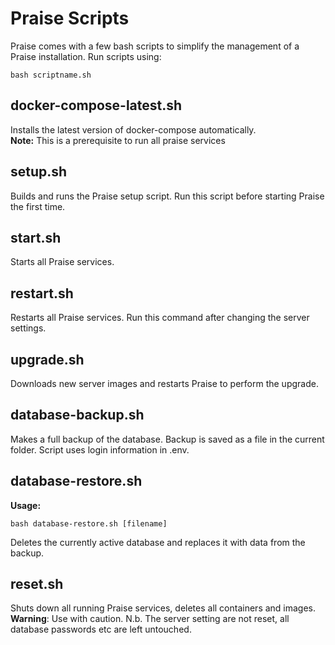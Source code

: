 # Praise Scripts
Praise comes with a few bash scripts to simplify the management of a Praise installation.
Run scripts using:
```
bash scriptname.sh
```
## docker-compose-latest.sh
Installs the latest version of docker-compose automatically.  
**Note:** This is a prerequisite to run all praise services
## setup.sh
Builds and runs the Praise setup script. Run this script before starting Praise the first time.
## start.sh
Starts all Praise services.
## restart.sh
Restarts all Praise services. Run this command after changing the server settings.
## upgrade.sh
Downloads new server images and restarts Praise to perform the upgrade.
## database-backup.sh
Makes a full backup of the database. Backup is saved as a file in the current folder. Script uses login information in .env.
## database-restore.sh
**Usage:**
```
bash database-restore.sh [filename]
```
Deletes the currently active database and replaces it with data from the backup.
## reset.sh
Shuts down all running Praise services, deletes all containers and images.  
**Warning**: Use with caution. N.b. The server setting are not reset, all database passwords etc are left untouched.
